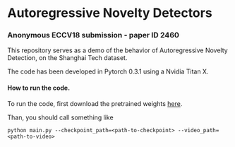 # Autoregressive Novelty Detectors
### Anonymous ECCV18 submission - paper ID 2460

This repository serves as a demo of the behavior of Autoregressive
Novelty Detection, on the Shanghai Tech dataset.

The code has been developed in Pytorch 0.3.1 using a
Nvidia Titan X.

#### How to run the code.
To run the code, first download the pretrained weights
[here](https://drive.google.com/open?id=1arcMZguOg22j_d6wws2vDcV75YHVV0ow).

Than, you should call something like
````
python main.py --checkpoint_path=<path-to-checkpoint> --video_path=<path-to-video>
````

